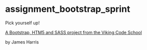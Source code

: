 assignment_bootstrap_sprint
===========================

Pick yourself up!

[A Bootstrap, HTM5 and SASS project from the Viking Code School](http://www.vikingcodeschool.com)

by James Harris
